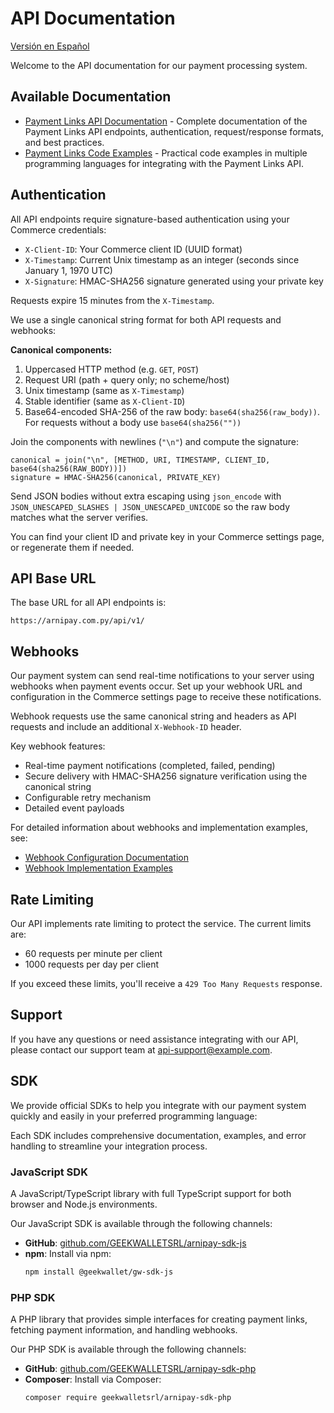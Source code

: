 # API Documentation

[Versión en Español](es/README.md)

Welcome to the API documentation for our payment processing system.

## Available Documentation

- [Payment Links API Documentation](payment-links.md) - Complete documentation of the Payment Links API endpoints, authentication, request/response formats, and best practices.
- [Payment Links Code Examples](payment-links-examples.md) - Practical code examples in multiple programming languages for integrating with the Payment Links API.

## Authentication

All API endpoints require signature-based authentication using your Commerce credentials:

- `X-Client-ID`: Your Commerce client ID (UUID format)
- `X-Timestamp`: Current Unix timestamp as an integer (seconds since January 1, 1970 UTC)
- `X-Signature`: HMAC-SHA256 signature generated using your private key

Requests expire 15 minutes from the `X-Timestamp`.

We use a single canonical string format for both API requests and webhooks:

**Canonical components:**
1. Uppercased HTTP method (e.g. `GET`, `POST`)
2. Request URI (path + query only; no scheme/host)
3. Unix timestamp (same as `X-Timestamp`)
4. Stable identifier (same as `X-Client-ID`)
5. Base64-encoded SHA-256 of the raw body: `base64(sha256(raw_body))`. For requests without a body use `base64(sha256(""))`

Join the components with newlines (`"\n"`) and compute the signature:
```
canonical = join("\n", [METHOD, URI, TIMESTAMP, CLIENT_ID, base64(sha256(RAW_BODY))])
signature = HMAC-SHA256(canonical, PRIVATE_KEY)
```

Send JSON bodies without extra escaping using `json_encode` with `JSON_UNESCAPED_SLASHES | JSON_UNESCAPED_UNICODE` so the raw body matches what the server verifies.

You can find your client ID and private key in your Commerce settings page, or regenerate them if needed.

## API Base URL

The base URL for all API endpoints is:

```
https://arnipay.com.py/api/v1/
```

## Webhooks

Our payment system can send real-time notifications to your server using webhooks when payment events occur. Set up your webhook URL and configuration in the Commerce settings page to receive these notifications.

Webhook requests use the same canonical string and headers as API requests and include an additional `X-Webhook-ID` header.

Key webhook features:
- Real-time payment notifications (completed, failed, pending)
- Secure delivery with HMAC-SHA256 signature verification using the canonical string
- Configurable retry mechanism
- Detailed event payloads

For detailed information about webhooks and implementation examples, see:
- [Webhook Configuration Documentation](payment-links.md#webhook-notifications)
- [Webhook Implementation Examples](payment-links-examples.md#webhook-examples)

## Rate Limiting

Our API implements rate limiting to protect the service. The current limits are:

- 60 requests per minute per client
- 1000 requests per day per client

If you exceed these limits, you'll receive a `429 Too Many Requests` response.

## Support

If you have any questions or need assistance integrating with our API, please contact our support team at api-support@example.com. 

## SDK

We provide official SDKs to help you integrate with our payment system quickly and easily in your preferred programming language:

Each SDK includes comprehensive documentation, examples, and error handling to streamline your integration process.

### JavaScript SDK

A JavaScript/TypeScript library with full TypeScript support for both browser and Node.js environments.

Our JavaScript SDK is available through the following channels:

- **GitHub**: [github.com/GEEKWALLETSRL/arnipay-sdk-js](https://github.com/GEEKWALLETSRL/arnipay-sdk-js)
- **npm**: Install via npm:
  ```bash
  npm install @geekwallet/gw-sdk-js
  ```

### PHP SDK

A PHP library that provides simple interfaces for creating payment links, fetching payment information, and handling webhooks.

Our PHP SDK is available through the following channels:

- **GitHub**: [github.com/GEEKWALLETSRL/arnipay-sdk-php](https://github.com/GEEKWALLETSRL/arnipay-sdk-php)
- **Composer**: Install via Composer:
  ```bash
  composer require geekwalletsrl/arnipay-sdk-php
  ```


